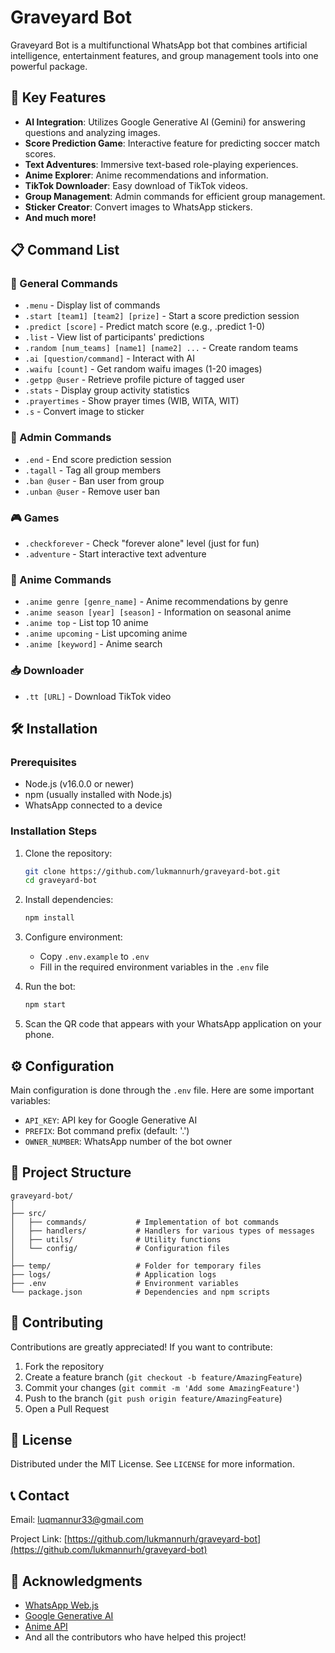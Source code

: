 # Graveyard Bot

Graveyard Bot is a multifunctional WhatsApp bot that combines artificial intelligence, entertainment features, and group management tools into one powerful package.

## 🌟 Key Features

- **AI Integration**: Utilizes Google Generative AI (Gemini) for answering questions and analyzing images.
- **Score Prediction Game**: Interactive feature for predicting soccer match scores.
- **Text Adventures**: Immersive text-based role-playing experiences.
- **Anime Explorer**: Anime recommendations and information.
- **TikTok Downloader**: Easy download of TikTok videos.
- **Group Management**: Admin commands for efficient group management.
- **Sticker Creator**: Convert images to WhatsApp stickers.
- **And much more!**

## 📋 Command List

### 📱 General Commands
- `.menu` - Display list of commands
- `.start [team1] [team2] [prize]` - Start a score prediction session
- `.predict [score]` - Predict match score (e.g., .predict 1-0)
- `.list` - View list of participants' predictions
- `.random [num_teams] [name1] [name2] ...` - Create random teams
- `.ai [question/command]` - Interact with AI
- `.waifu [count]` - Get random waifu images (1-20 images)
- `.getpp @user` - Retrieve profile picture of tagged user
- `.stats` - Display group activity statistics
- `.prayertimes` - Show prayer times (WIB, WITA, WIT)
- `.s` - Convert image to sticker

### 👑 Admin Commands
- `.end` - End score prediction session
- `.tagall` - Tag all group members
- `.ban @user` - Ban user from group
- `.unban @user` - Remove user ban

### 🎮 Games
- `.checkforever` - Check "forever alone" level (just for fun)
- `.adventure` - Start interactive text adventure

### 🌸 Anime Commands
- `.anime genre [genre_name]` - Anime recommendations by genre
- `.anime season [year] [season]` - Information on seasonal anime
- `.anime top` - List top 10 anime
- `.anime upcoming` - List upcoming anime
- `.anime [keyword]` - Anime search

### 📥 Downloader
- `.tt [URL]` - Download TikTok video

## 🛠 Installation

### Prerequisites
- Node.js (v16.0.0 or newer)
- npm (usually installed with Node.js)
- WhatsApp connected to a device

### Installation Steps
1. Clone the repository:
   ```bash
   git clone https://github.com/lukmannurh/graveyard-bot.git
   cd graveyard-bot
   ```

2. Install dependencies:
   ```bash
   npm install
   ```

3. Configure environment:
   - Copy `.env.example` to `.env`
   - Fill in the required environment variables in the `.env` file

4. Run the bot:
   ```bash
   npm start
   ```

5. Scan the QR code that appears with your WhatsApp application on your phone.

## ⚙️ Configuration

Main configuration is done through the `.env` file. Here are some important variables:

- `API_KEY`: API key for Google Generative AI
- `PREFIX`: Bot command prefix (default: '.')
- `OWNER_NUMBER`: WhatsApp number of the bot owner

## 🧩 Project Structure

```
graveyard-bot/
│
├── src/
│   ├── commands/           # Implementation of bot commands
│   ├── handlers/           # Handlers for various types of messages
│   ├── utils/              # Utility functions
│   └── config/             # Configuration files
│
├── temp/                   # Folder for temporary files
├── logs/                   # Application logs
├── .env                    # Environment variables
└── package.json            # Dependencies and npm scripts
```

## 🤝 Contributing

Contributions are greatly appreciated! If you want to contribute:

1. Fork the repository
2. Create a feature branch (`git checkout -b feature/AmazingFeature`)
3. Commit your changes (`git commit -m 'Add some AmazingFeature'`)
4. Push to the branch (`git push origin feature/AmazingFeature`)
5. Open a Pull Request

## 📜 License

Distributed under the MIT License. See `LICENSE` for more information.

## 📞 Contact

Email: luqmannur33@gmail.com

Project Link: [https://github.com/lukmannurh/graveyard-bot](https://github.com/lukmannurh/graveyard-bot)

## 🙏 Acknowledgments

- [WhatsApp Web.js](https://github.com/pedroslopez/whatsapp-web.js/)
- [Google Generative AI](https://ai.google.dev/)
- [Anime API](https://jikan.moe/)
- And all the contributors who have helped this project!